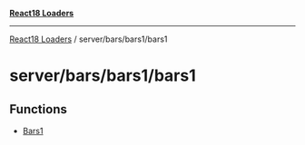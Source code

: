 [**React18 Loaders**](../../../../README.md)

***

[React18 Loaders](../../../../modules.md) / server/bars/bars1/bars1

# server/bars/bars1/bars1

## Functions

- [Bars1](functions/Bars1.md)
